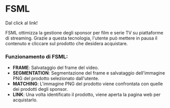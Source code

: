 # FSML
Dal click al link!

FSML ottimizza la gestione degli sponsor per film e serie TV su piattaforme di streaming. Grazie a questa tecnologia, l'utente può mettere in pausa il contenuto e cliccare sul prodotto che desidera acquistare.

### Funzionamento di FSML:
- **FRAME**: Salvataggio del frame del video.
- **SEGMENTATION**: Segmentazione del frame e salvataggio dell'immagine PNG del prodotto selezionato dall'utente.
- **MATCHING**: L'immagine PNG del prodotto viene confrontata con quelle dei prodotti degli sponsor.
- **LINK**: Una volta identificato il prodotto, viene aperta la pagina web per acquistarlo.
